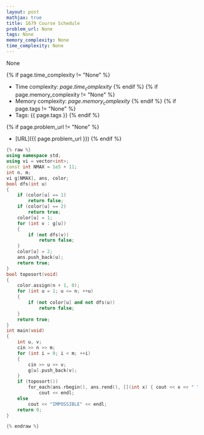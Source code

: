 ```yaml
---
layout: post
mathjax: true
title: 1679 Course Schedule
problem_url: None
tags: None
memory_complexity: None
time_complexity: None
---
```


None


{% if page.time_complexity != "None" %}
- Time complexity: ${{ page.time_complexity }}$
{% endif %}
{% if page.memory_complexity != "None" %}
- Memory complexity: ${{ page.memory_complexity }}$
{% endif %}
{% if page.tags != "None" %}
- Tags: {{ page.tags }}
{% endif %}

{% if page.problem_url != "None" %}
- [URL]({{ page.problem_url }})
{% endif %}

```cpp
{% raw %}
using namespace std;
using vi = vector<int>;
const int NMAX = 1e5 + 11;
int n, m;
vi g[NMAX], ans, color;
bool dfs(int u)
{
    if (color[u] == 1)
        return false;
    if (color[u] == 2)
        return true;
    color[u] = 1;
    for (int v : g[u])
    {
        if (not dfs(v))
            return false;
    }
    color[u] = 2;
    ans.push_back(u);
    return true;
}
bool toposort(void)
{
    color.assign(n + 1, 0);
    for (int u = 1; u <= n; ++u)
    {
        if (not color[u] and not dfs(u))
            return false;
    }
    return true;
}
int main(void)
{
    int u, v;
    cin >> n >> m;
    for (int i = 0; i < m; ++i)
    {
        cin >> u >> v;
        g[u].push_back(v);
    }
    if (toposort())
        for_each(ans.rbegin(), ans.rend(), [](int x) { cout << x << " "; }),
            cout << endl;
    else
        cout << "IMPOSSIBLE" << endl;
    return 0;
}

{% endraw %}
```